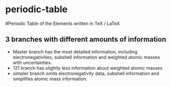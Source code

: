 # periodic-table
#Periodic Table of the Elements written in TeX / LaTeX


## 3 branches with different amounts of information

* Master branch has the most detailed information, including electronegativities, subshell information and weighted atomic masses with uncertainties.
* 121 branch has slightly less information about weighted atomic masses
* simpler branch omits electronegativity data, subshell information and simplifies atomic mass information.
